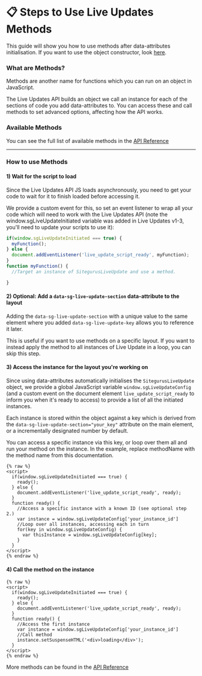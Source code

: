 # 📋 Steps to Use Live Updates Methods

This guide will show you how to use methods after data-attributes initialisation. If you want to use the object constructor, look [here](/sitebuilder/using-sitebuilder/live-updates-api/live-updates-reference#using-the-javascript-initialisation.md).

### What are Methods? <a href="#what-are-methods" id="what-are-methods"></a>

Methods are another name for functions which you can run on an object in JavaScript.

The Live Updates API builds an object we call an instance for each of the sections of code you add data-attributes to. You can access these and call methods to set advanced options, affecting how the API works.

### Available Methods <a href="#available-methods" id="available-methods"></a>

You can see the full list of available methods in the [API Reference](/sitebuilder/using-sitebuilder/live-updates-api/live-updates-reference.md)

***

### How to use Methods <a href="#how-to-use-methods" id="how-to-use-methods"></a>

#### 1) Wait for the script to load <a href="#id-1-wait-for-the-script-to-load" id="id-1-wait-for-the-script-to-load"></a>

Since the Live Updates API JS loads asynchronously, you need to get your code to wait for it to finish loaded before accessing it.

We provide a custom event for this, so set an event listener to wrap all your code which will need to work with the Live Updates API (note the window.sgLiveUpdateInitiated variable was added in Live Updates v1-3, you'll need to update your scripts to use it):

```js
if(window.sgLiveUpdateInitiated === true) {
  myFunction();
} else {
  document.addEventListener('live_update_script_ready', myFunction);
}
function myFunction() {
  //Target an instance of SitegurusLiveUpdate and use a method.

}
```

#### 2) Optional: Add a `data-sg-live-update-section` data-attribute to the layout <a href="#id-2-optional-add-a-datasgliveupdatesection-dataattribute-to-the-layout" id="id-2-optional-add-a-datasgliveupdatesection-dataattribute-to-the-layout"></a>

Adding the `data-sg-live-update-section` with a unique value to the same element where you added `data-sg-live-update-key` allows you to reference it later.

This is useful if you want to use methods on a specific layout. If you want to instead apply the method to all instances of Live Update in a loop, you can skip this step.

#### 3) Access the instance for the layout you're working on <a href="#id-3-access-the-instance-for-the-layout-youre-working-on" id="id-3-access-the-instance-for-the-layout-youre-working-on"></a>

Since using data-attributes automatically initialises the `SitegurusLiveUpdate` object, we provide a global JavaScript variable `window.sgLiveUpdateConfig` (and a custom event on the document element `live_update_script_ready` to inform you when it's ready to access) to provide a list of all the initiated instances.

Each instance is stored within the object against a key which is derived from the `data-sg-live-update-section="your_key"` attribute on the main element, or a incrementally designated number by default.

You can access a specific instance via this key, or loop over them all and run your method on the instance. In the example, replace methodName with the method name from this documentation.

```liquid
{% raw %}
<script>
  if(window.sgLiveUpdateInitiated === true) {
    ready();
  } else {
    document.addEventListener('live_update_script_ready', ready);
  }
  function ready() {
    //Access a specific instance with a known ID (see optional step 2.)
    var instance = window.sgLiveUpdateConfig['your_instance_id']
    //Loop over all instances, accessing each in turn
    for(key in window.sgLiveUpdateConfig) {
      var thisInstance = window.sgLiveUpdateConfig[key];
    }
  }
</script>
{% endraw %}
```

#### 4) Call the method on the instance <a href="#id-4-call-the-method-on-the-instance" id="id-4-call-the-method-on-the-instance"></a>

```liquid
{% raw %}
<script>
  if(window.sgLiveUpdateInitiated === true) {
    ready();
  } else {
    document.addEventListener('live_update_script_ready', ready);
  }
  function ready() {
    //Access the first instance
    var instance = window.sgLiveUpdateConfig['your_instance_id']
    //Call method
    instance.setSuspenseHTML('<div>loading</div>');
  }
</script>
{% endraw %}
```

More methods can be found in the [API Reference](/sitebuilder/using-sitebuilder/live-updates-api/live-updates-reference.md)
